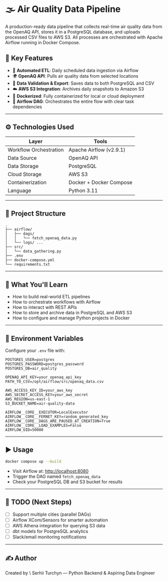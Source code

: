 # 🌫️ Air Quality Data Pipeline

A production-ready data pipeline that collects real-time air quality data from the OpenAQ API, stores it in a PostgreSQL database, and uploads processed CSV files to AWS S3. All processes are orchestrated with Apache Airflow running in Docker Compose.

## 🚀 Key Features

* 🔄 **Automated ETL**: Daily scheduled data ingestion via Airflow
* 🌍 **OpenAQ API**: Pulls air quality data from selected locations
* 🧪 **Data Validation & Export**: Saves data to both PostgreSQL and CSV
* ☁️ **AWS S3 Integration**: Archives daily snapshots to Amazon S3
* 🐳 **Dockerized**: Fully containerized for local or cloud deployment
* 📅 **Airflow DAG**: Orchestrates the entire flow with clear task dependencies

---

## ⚙️ Technologies Used

| Layer                  | Tools                   |
| ---------------------- |-------------------------|
| Workflow Orchestration | Apache Airflow (v2.9.1) |
| Data Source            | OpenAQ API              |
| Data Storage           | PostgreSQL              |
| Cloud Storage          | AWS S3                  |
| Containerization       | Docker + Docker Compose |
| Language               | Python 3.11             |

---

## 📁 Project Structure

```
.
├── airflow/
│   ├── dags/
│   │   └── fetch_openaq_data.py
│   └── logs/ ...
├── src/
│   └── data_gathering.py
├── .env
├── docker-compose.yml
└── requirements.txt
```

---

## 🧠 What You'll Learn

* How to build real-world ETL pipelines
* How to orchestrate workflows with Airflow
* How to interact with REST APIs
* How to store and archive data in PostgreSQL and AWS S3
* How to configure and manage Python projects in Docker

---

## 🔐 Environment Variables

Configure your `.env` file with:

```env
POSTGRES_USER=postgres
POSTGRES_PASSWORD=postgres_password
POSTGRES_DB=air_quality

OPENAQ_API_KEY=your_openaq_api_key
PATH_TO_CSV=/opt/airflow/src/openaq_data.csv

AWS_ACCESS_KEY_ID=your_aws_key
AWS_SECRET_ACCESS_KEY=your_aws_secret
AWS_REGION=us-east-1
S3_BUCKET_NAME=air-quality-data

AIRFLOW__CORE__EXECUTOR=LocalExecutor
AIRFLOW__CORE__FERNET_KEY=random_generated_key
AIRFLOW__CORE__DAGS_ARE_PAUSED_AT_CREATION=True
AIRFLOW__CORE__LOAD_EXAMPLES=False
AIRFLOW_UID=50000
```

---

## ▶️ Usage

```bash
docker compose up --build
```

* Visit Airflow at: [http://localhost:8080](http://localhost:8080)
* Trigger the DAG named `fetch_openaq_data`
* Check your PostgreSQL DB and S3 bucket for results

---

## 📌 TODO (Next Steps)

* [ ] Support multiple cities (parallel DAGs)
* [ ] Airflow XCom/Sensors for smarter automation
* [ ] AWS Athena integration for querying S3 data
* [ ] dbt models for PostgreSQL analytics
* [ ] Slack/email monitoring notifications

---

## ✍️ Author

Created by \ Serhii Turchyn — Python Backend & Aspiring Data Engineer
